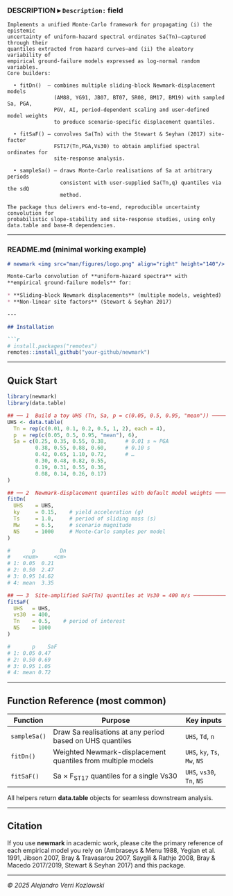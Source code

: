 ### DESCRIPTION ▸ `Description:` field

```
Implements a unified Monte-Carlo framework for propagating (i) the epistemic
uncertainty of uniform-hazard spectral ordinates Sa(Tn)—captured through their
quantiles extracted from hazard curves—and (ii) the aleatory variability of
empirical ground-failure models expressed as log-normal random variables.
Core builders:

  • fitDn()  – combines multiple sliding-block Newmark-displacement models
               (AM88, YG91, JB07, BT07, SR08, BM17, BM19) with sampled Sa, PGA,
               PGV, AI, period-dependent scaling and user-defined model weights
               to produce scenario-specific displacement quantiles.

  • fitSaF() – convolves Sa(Tn) with the Stewart & Seyhan (2017) site-factor
               FST17(Tn,PGA,Vs30) to obtain amplified spectral ordinates for
               site-response analysis.

  • sampleSa() – draws Monte-Carlo realisations of Sa at arbitrary periods
                 consistent with user-supplied Sa(Tn,q) quantiles via the sdQ
                 method.

The package thus delivers end-to-end, reproducible uncertainty convolution for
probabilistic slope-stability and site-response studies, using only
data.table and base-R dependencies.
```

---

### README.md  (minimal working example)

````markdown
# newmark <img src="man/figures/logo.png" align="right" height="140"/>

Monte-Carlo convolution of **uniform-hazard spectra** with
**empirical ground-failure models** for:

* **Sliding-block Newmark displacements** (multiple models, weighted)
* **Non-linear site factors** (Stewart & Seyhan 2017)

---

## Installation

```r
# install.packages("remotes")
remotes::install_github("your-github/newmark")
````

---

## Quick Start

```r
library(newmark)
library(data.table)

## ── 1  Build a toy UHS (Tn, Sa, p = c(0.05, 0.5, 0.95, "mean")) ──────────
UHS <- data.table(
  Tn = rep(c(0.01, 0.1, 0.2, 0.5, 1, 2), each = 4),
  p  = rep(c(0.05, 0.5, 0.95, "mean"), 6),
  Sa = c(0.25, 0.35, 0.55, 0.38,      # 0.01 s ≈ PGA
         0.38, 0.55, 0.88, 0.60,      # 0.10 s
         0.42, 0.65, 1.10, 0.72,      # …
         0.30, 0.48, 0.82, 0.55,
         0.19, 0.31, 0.55, 0.36,
         0.08, 0.14, 0.26, 0.17)
)

## ── 2  Newmark-displacement quantiles with default model weights ─────────
fitDn(
  UHS    = UHS,
  ky     = 0.15,    # yield acceleration (g)
  Ts     = 1.0,     # period of sliding mass (s)
  Mw     = 6.5,     # scenario magnitude
  NS     = 1000     # Monte-Carlo samples per model
)

#       p        Dn
#    <num>     <cm>
# 1: 0.05  0.21
# 2: 0.50  2.47
# 3: 0.95 14.62
# 4: mean  3.35

## ── 3  Site-amplified SaF(Tn) quantiles at Vs30 = 400 m/s ───────────────
fitSaF(
  UHS   = UHS,
  vs30  = 400,
  Tn    = 0.5,    # period of interest
  NS    = 1000
)

#       p    SaF
# 1: 0.05 0.47
# 2: 0.50 0.69
# 3: 0.95 1.05
# 4: mean 0.72
```

---

## Function Reference (most common)

| Function     | Purpose                                                      | Key inputs                    |
| ------------ | ------------------------------------------------------------ | ----------------------------- |
| `sampleSa()` | Draw Sa realisations at any period based on UHS quantiles    | `UHS`, `Td`, `n`              |
| `fitDn()`    | Weighted Newmark-displacement quantiles from multiple models | `UHS`, `ky`, `Ts`, `Mw`, `NS` |
| `fitSaF()`   | Sa × F<sub>ST17</sub> quantiles for a single Vs30            | `UHS`, `vs30`, `Tn`, `NS`     |

All helpers return **data.table** objects for seamless downstream analysis.

---

## Citation

If you use **newmark** in academic work, please cite the primary reference
of each empirical model you rely on (Ambraseys & Menu 1988, Yegian et al. 1991,
Jibson 2007, Bray & Travasarou 2007, Saygili & Rathje 2008,
Bray & Macedo 2017/2019, Stewart & Seyhan 2017) and this package.

---

*© 2025 Alejandro Verri Kozlowski*

